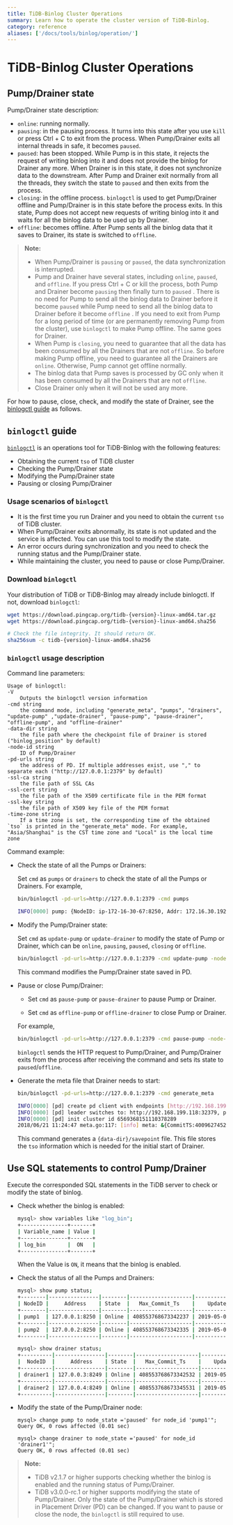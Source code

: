 ```yaml
---
title: TiDB-Binlog Cluster Operations
summary: Learn how to operate the cluster version of TiDB-Binlog.
category: reference
aliases: ['/docs/tools/binlog/operation/']
---
```


# TiDB-Binlog Cluster Operations

## Pump/Drainer state

Pump/Drainer state description:

* `online`: running normally.
* `pausing`: in the pausing process. It turns into this state after you use `kill` or press Ctrl + C to exit from the process. When Pump/Drainer exits all internal threads in safe, it becomes `paused`.
* `paused`: has been stopped. While Pump is in this state, it rejects the request of writing binlog into it and does not provide the binlog for Drainer any more. When Drainer is in this state, it does not synchronize data to the downstream. After Pump and Drainer exit normally from all the threads, they switch the state to `paused` and then exits from the process.
* `closing`: in the offline process. `binlogctl` is used to get Pump/Drainer offline and Pump/Drainer is in this state before the process exits. In this state, Pump does not accept new requests of writing binlog into it and waits for all the binlog data to be used up by Drainer.
* `offline`: becomes offline. After Pump sents all the binlog data that it saves to Drainer, its state is switched to `offline`.

> **Note:**
>
> * When Pump/Drainer is `pausing` or `paused`, the data synchronization is interrupted.
> * Pump and Drainer have several states, including `online`, `paused`, and `offline`. If you press Ctrl + C or kill the process, both Pump and Drainer become `pausing` then finally turn to `paused` . There is no need for Pump to send all the binlog data to Drainer before it become `paused` while Pump need to send all the binlog data to Drainer before it become `offline` . If you need to exit from Pump for a long period of time (or are permanently removing Pump from the cluster), use `binlogctl` to make Pump offline. The same goes for Drainer.
> * When Pump is `closing`, you need to guarantee that all the data has been consumed by all the Drainers that are not `offline`. So before making Pump offline, you need to guarantee all the Drainers are `online`. Otherwise, Pump cannot get offline normally.
> * The binlog data that Pump saves is processed by GC only when it has been consumed by all the Drainers that are not `offline`.
> * Close Drainer only when it will not be used any more.

For how to pause, close, check, and modify the state of Drainer, see the [binlogctl guide](#binlogctl-guide) as follows.

## `binlogctl` guide

[`binlogctl`](https://github.com/pingcap/tidb-tools/tree/master/tidb-binlog/binlogctl) is an operations tool for TiDB-Binlog with the following features:

* Obtaining the current `tso` of TiDB cluster
* Checking the Pump/Drainer state
* Modifying the Pump/Drainer state
* Pausing or closing Pump/Drainer

### Usage scenarios of `binlogctl`

* It is the first time you run Drainer and you need to obtain the current `tso` of TiDB cluster.
* When Pump/Drainer exits abnormally, its state is not updated and the service is affected. You can use this tool to modify the state.
* An error occurs during synchronization and you need to check the running status and the Pump/Drainer state.
* While maintaining the cluster, you need to pause or close Pump/Drainer.

### Download `binlogctl`

Your distribution of TiDB or TiDB-Binlog may already include binlogctl. If not, download `binlogctl`:

```bash
wget https://download.pingcap.org/tidb-{version}-linux-amd64.tar.gz
wget https://download.pingcap.org/tidb-{version}-linux-amd64.sha256

# Check the file integrity. It should return OK.
sha256sum -c tidb-{version}-linux-amd64.sha256
```

### `binlogctl` usage description

Command line parameters:

```
Usage of binlogctl:
-V
    Outputs the binlogctl version information
-cmd string
    the command mode, including "generate_meta", "pumps", "drainers", "update-pump" ,"update-drainer", "pause-pump", "pause-drainer", "offline-pump", and "offline-drainer"
-data-dir string
    the file path where the checkpoint file of Drainer is stored ("binlog_position" by default)
-node-id string
    ID of Pump/Drainer
-pd-urls string
    the address of PD. If multiple addresses exist, use "," to separate each ("http://127.0.0.1:2379" by default)
-ssl-ca string
    the file path of SSL CAs
-ssl-cert string
    the file path of the X509 certificate file in the PEM format
-ssl-key string
    the file path of X509 key file of the PEM format
-time-zone string
    If a time zone is set, the corresponding time of the obtained `tso` is printed in the "generate_meta" mode. For example, "Asia/Shanghai" is the CST time zone and "Local" is the local time zone
```
Command example:

- Check the state of all the Pumps or Drainers:

    Set `cmd` as `pumps` or `drainers` to check the state of all the Pumps or Drainers. For example,

    ```bash
    bin/binlogctl -pd-urls=http://127.0.0.1:2379 -cmd pumps

    INFO[0000] pump: {NodeID: ip-172-16-30-67:8250, Addr: 172.16.30.192:8250, State: online, MaxCommitTS: 405197570529820673, UpdateTime: 2018-12-25 14:23:37 +0800 CST}
    ```

- Modify the Pump/Drainer state:

    Set `cmd` as `update-pump` or `update-drainer` to modify the state of Pump or Drainer, which can be `online`, `pausing`, `paused`, `closing` or `offline`.

    ```bash
    bin/binlogctl -pd-urls=http://127.0.0.1:2379 -cmd update-pump -node-id ip-127-0-0-1:8250 -state paused
    ```

    This command modifies the Pump/Drainer state saved in PD.

- Pause or close Pump/Drainer:

    - Set `cmd` as `pause-pump` or `pause-drainer` to pause Pump or Drainer.

    - Set `cmd` as `offline-pump` or `offline-drainer` to close Pump or Drainer.

    For example,

    ```bash
    bin/binlogctl -pd-urls=http://127.0.0.1:2379 -cmd pause-pump -node-id ip-127-0-0-1:8250
    ```

    `binlogctl` sends the HTTP request to Pump/Drainer, and Pump/Drainer exits from the process after receiving the command and sets its state to `paused`/`offline`.

- Generate the meta file that Drainer needs to start:

    ```bash
    bin/binlogctl -pd-urls=http://127.0.0.1:2379 -cmd generate_meta

    INFO[0000] [pd] create pd client with endpoints [http://192.168.199.118:32379]
    INFO[0000] [pd] leader switches to: http://192.168.199.118:32379, previous:
    INFO[0000] [pd] init cluster id 6569368151110378289
    2018/06/21 11:24:47 meta.go:117: [info] meta: &{CommitTS:400962745252184065}
    ```

    This command generates a `{data-dir}/savepoint` file. This file stores the `tso` information which is needed for the initial start of Drainer.

## Use SQL statements to control Pump/Drainer

Execute the corresponded SQL statements in the TiDB server to check or modify the state of binlog.

- Check whether the binlog is enabled:

    ```bash
    mysql> show variables like "log_bin";
    +---------------+-------+
    | Variable_name | Value |
    +---------------+-------+
    | log_bin       |  ON   |
    +---------------+-------+
    ```

    When the Value is `ON`, it means that the binlog is enabled.

- Check the status of all the Pumps and Drainers:

    ```bash
    mysql> show pump status;
    +--------|----------------|--------|--------------------|---------------------|
    | NodeID |     Address    | State  |   Max_Commit_Ts    |    Update_Time      |
    +--------|----------------|--------|--------------------|---------------------|
    | pump1  | 127.0.0.1:8250 | Online | 408553768673342237 | 2019-05-01 00:00:01 |
    +--------|----------------|--------|--------------------|---------------------|
    | pump2  | 127.0.0.2:8250 | Online | 408553768673342335 | 2019-05-01 00:00:02 |
    +--------|----------------|--------|--------------------|---------------------|
    ```

    ```bash
    mysql> show drainer status;
    +----------|----------------|--------|--------------------|---------------------|
    |  NodeID  |     Address    | State  |   Max_Commit_Ts    |    Update_Time      |
    +----------|----------------|--------|--------------------|---------------------|
    | drainer1 | 127.0.0.3:8249 | Online | 408553768673342532 | 2019-05-01 00:00:03 |
    +----------|----------------|--------|--------------------|---------------------|
    | drainer2 | 127.0.0.4:8249 | Online | 408553768673345531 | 2019-05-01 00:00:04 |
    +----------|----------------|--------|--------------------|---------------------|
    ```

- Modify the state of the Pump/Drainer node:

    ```bach
    mysql> change pump to node_state ='paused' for node_id 'pump1'";
    Query OK, 0 rows affected (0.01 sec)
    ```

    ```bach
    mysql> change drainer to node_state ='paused' for node_id 'drainer1'";
    Query OK, 0 rows affected (0.01 sec)
    ```

> **Note:**
>
> - TiDB v2.1.7 or higher supports checking whether the binlog is enabled and the running status of Pump/Drainer.
> - TiDB v3.0.0-rc.1 or higher supports modifying the state of Pump/Drainer. Only the state of the Pump/Drainer which is stored in Placement Driver (PD) can be changed. If you want to pause or close the node, the `binlogctl` is still required to use.
